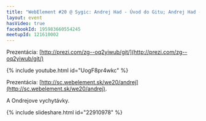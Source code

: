 ```yaml
---
title: "WebElement #20 @ Sygic: Andrej Had - Úvod do Gitu; Andrej Had - Migrácia SVN do Gitu; Ondrej Svitek - Hacking life with Git"
layout: event
hasVideo: true
facebookId: 195983660554245
meetupId: 121610002
---
```



Prezentácia: [http://prezi.com/zg--oq2yiwub/git/](http://prezi.com/zg--oq2yiwub/git/)

{% include youtube.html id="UogF8pr4wkc" %}

Prezentácia: [http://sc.webelement.sk/we20/andrej](http://sc.webelement.sk/we20/andrej).


A Ondrejove vychytávky.


{% include slideshare.html id="22910978" %}